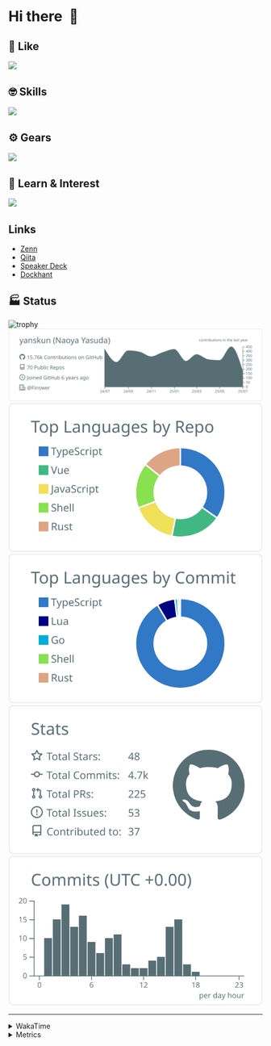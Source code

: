 # Hi there&nbsp; :wave:

## 💌 Like
<img src="https://go-skill-icons.vercel.app/api/icons?i=github" />

## 🤓 Skills
<img src="https://go-skill-icons.vercel.app/api/icons?i=js,ts,vue,nuxtjs,react,nextjs,go,lua,git" />

## ⚙️ Gears
<img src="https://go-skill-icons.vercel.app/api/icons?i=neovim,vscode,githubcopilot,alacritty,tmux" />

## 📖 Learn & Interest
<img src="https://go-skill-icons.vercel.app/api/icons?i=rust,deno,css,zig,playwright,githubactions,storybook,netlify,eslint" />

## Links
- [Zenn](https://zenn.dev/yanskun)
- [Qiita](https://qiita.com/yanskun)
- [Speaker Deck](https://speakerdeck.com/yanskun)
- [Dockhant](https://www.dockhunt.com/users/yanskun)

<!-- https://github.com/ryo-ma/github-profile-trophy -->

## 🏭 Status

<img src="https://github-profile-trophy.vercel.app/?username=yanskun&theme=onedark&row=1" alt="trophy">

<!-- https://github.com/vn7n24fzkq/github-profile-summary-cards -->
<picture>
  <source media="(prefers-color-scheme: dark)" srcset="https://raw.githubusercontent.com/yanskun/yanskun/master/profile-summary-card-output/nord_dark/0-profile-details.svg">
 <img src="https://raw.githubusercontent.com/yanskun/yanskun/master/profile-summary-card-output/default/0-profile-details.svg">
</picture>
<br>
<picture>
  <source media="(prefers-color-scheme: dark)" srcset="https://raw.githubusercontent.com/yanskun/yanskun/master/profile-summary-card-output/nord_dark/1-repos-per-language.svg">
 <img src="https://raw.githubusercontent.com/yanskun/yanskun/master/profile-summary-card-output/default/1-repos-per-language.svg">
</picture>
<picture>
  <source media="(prefers-color-scheme: dark)" srcset="https://raw.githubusercontent.com/yanskun/yanskun/master/profile-summary-card-output/nord_dark/2-most-commit-language.svg">
 <img src="https://raw.githubusercontent.com/yanskun/yanskun/master/profile-summary-card-output/default/2-most-commit-language.svg">
</picture>
<br>
<picture>
  <source media="(prefers-color-scheme: dark)" srcset="https://raw.githubusercontent.com/yanskun/yanskun/master/profile-summary-card-output/nord_dark/3-stats.svg">
 <img src="https://raw.githubusercontent.com/yanskun/yanskun/master/profile-summary-card-output/default/3-stats.svg">
</picture>
<picture>
  <source media="(prefers-color-scheme: dark)" srcset="https://raw.githubusercontent.com/yanskun/yanskun/master/profile-summary-card-output/nord_dark/4-productive-time.svg">
 <img src="https://raw.githubusercontent.com/yanskun/yanskun/master/profile-summary-card-output/default/4-productive-time.svg">
</picture>

---

<details>
  <summary>WakaTime</summary>
<!--START_SECTION:waka-->
![Code Time](http://img.shields.io/badge/Code%20Time-2%2C375%20hrs%2019%20mins-blue)

**🐱 My GitHub Data** 

> 📦 151.3 kB Used in GitHub's Storage 
 > 
> 🏆 2,361 Contributions in the Year 2025
 > 
> 💼 Opted to Hire
 > 
> 📜 131 Public Repositories 
 > 
> 🔑 6 Private Repositories 
 > 
**I'm an Early 🐤** 

```text
🌞 Morning                31919 commits       ████░░░░░░░░░░░░░░░░░░░░░   16.14 % 
🌆 Daytime                121784 commits      ███████████████░░░░░░░░░░   61.56 % 
🌃 Evening                40323 commits       █████░░░░░░░░░░░░░░░░░░░░   20.38 % 
🌙 Night                  3797 commits        ░░░░░░░░░░░░░░░░░░░░░░░░░   01.92 % 
```
📅 **I'm Most Productive on Tuesday** 

```text
Monday                   31438 commits       ████░░░░░░░░░░░░░░░░░░░░░   15.89 % 
Tuesday                  43962 commits       ██████░░░░░░░░░░░░░░░░░░░   22.22 % 
Wednesday                41990 commits       █████░░░░░░░░░░░░░░░░░░░░   21.23 % 
Thursday                 37827 commits       █████░░░░░░░░░░░░░░░░░░░░   19.12 % 
Friday                   36002 commits       █████░░░░░░░░░░░░░░░░░░░░   18.20 % 
Saturday                 2197 commits        ░░░░░░░░░░░░░░░░░░░░░░░░░   01.11 % 
Sunday                   4407 commits        █░░░░░░░░░░░░░░░░░░░░░░░░   02.23 % 
```


📊 **This Week I Spent My Time On** 

```text
🕑︎ Time Zone: Asia/Tokyo

💬 Programming Languages: 
TypeScript               12 hrs 10 mins      ██████████░░░░░░░░░░░░░░░   41.11 % 
Go                       11 hrs 56 mins      ██████████░░░░░░░░░░░░░░░   40.33 % 
Other                    1 hr 14 mins        █░░░░░░░░░░░░░░░░░░░░░░░░   04.20 % 
Protocol Buffer          1 hr 5 mins         █░░░░░░░░░░░░░░░░░░░░░░░░   03.66 % 
YAML                     1 hr 2 mins         █░░░░░░░░░░░░░░░░░░░░░░░░   03.53 % 

🔥 Editors: 
Neovim                   26 hrs 53 mins      ███████████████████████░░   90.82 % 
VS Code                  2 hrs 43 mins       ██░░░░░░░░░░░░░░░░░░░░░░░   09.18 % 

💻 Operating System: 
Mac                      29 hrs 37 mins      █████████████████████████   100.00 % 
```


 Last Updated on 12/07/2025 05:30:16 UTC
<!--END_SECTION:waka-->
</details>

<details>
  <summary>Metrics</summary>
  <img src="https://github.com/yanskun/yanskun/blob/main/github-metrics.svg" alt="Metrics">
</details>
